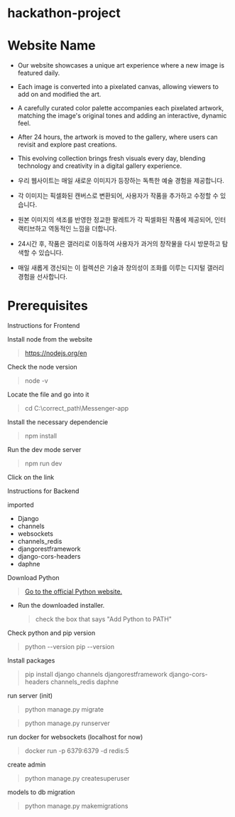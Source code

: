 ﻿# hackathon-project

# Website Name

- Our website showcases a unique art experience where a new image is featured daily.
- Each image is converted into a pixelated canvas, allowing viewers to add on and modified the art.
- A carefully curated color palette accompanies each pixelated artwork, matching the image's original tones and adding an interactive, dynamic feel.
- After 24 hours, the artwork is moved to the gallery, where users can revisit and explore past creations.
- This evolving collection brings fresh visuals every day, blending technology and creativity in a digital gallery experience.

- 우리 웹사이트는 매일 새로운 이미지가 등장하는 독특한 예술 경험을 제공합니다.
- 각 이미지는 픽셀화된 캔버스로 변환되어, 사용자가 작품을 추가하고 수정할 수 있습니다.
- 원본 이미지의 색조를 반영한 정교한 팔레트가 각 픽셀화된 작품에 제공되어, 인터랙티브하고 역동적인 느낌을 더합니다.
- 24시간 후, 작품은 갤러리로 이동하여 사용자가 과거의 창작물을 다시 방문하고 탐색할 수 있습니다.
- 매일 새롭게 갱신되는 이 컬렉션은 기술과 창의성이 조화를 이루는 디지털 갤러리 경험을 선사합니다.

# Prerequisites

Instructions for Frontend

Install node from the website

> https://nodejs.org/en

Check the node version

> node -v

Locate the file and go into it

> cd C:\correct_path\Messenger-app

Install the necessary dependencie

> npm install

Run the dev mode server

> npm run dev

Click on the link

Instructions for Backend

imported

- Django
- channels
- websockets
- channels_redis
- djangorestframework
- django-cors-headers
- daphne

Download Python

> [Go to the official Python website.](https://www.python.org/downloads/)

- Run the downloaded installer.
  > check the box that says "Add Python to PATH"

Check python and pip version

> python --version
> pip --version

Install packages

> pip install django channels djangorestframework django-cors-headers channels_redis daphne

run server (init)

> python manage.py migrate

> python manage.py runserver

run docker for websockets (localhost for now)

> docker run -p 6379:6379 -d redis:5

create admin

> python manage.py createsuperuser

models to db migration

> python manage.py makemigrations

